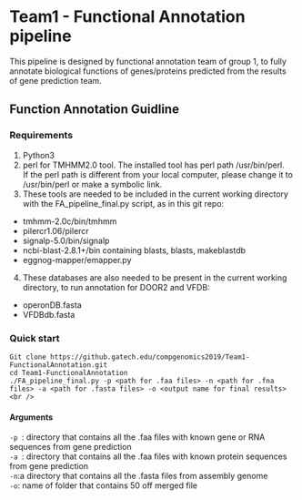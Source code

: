 # Team1 - Functional Annotation pipeline
This pipeline is designed by functional annotation team of group 1, to fully annotate biological functions of genes/proteins predicted from the results of gene prediction team. 
## Function Annotation Guidline
### Requirements
1. Python3
2. perl for TMHMM2.0 tool. The installed tool has perl path /usr/bin/perl. <br /> If the perl path is different from your local computer, please change it to /usr/bin/perl or make a symbolic link. 
3. These tools are needed to be included in the current working directory with the FA_pipeline_final.py script, as in this git repo:
 * tmhmm-2.0c/bin/tmhmm
 * pilercr1.06/pilercr
 * signalp-5.0/bin/signalp
 * ncbi-blast-2.8.1+/bin containing blasts, blasts, makeblastdb
 * eggnog-mapper/emapper.py
4. These databases are also needed to be present in the current working directory, to run annotation for DOOR2 and VFDB:
 * operonDB.fasta
 * VFDBdb.fasta

### Quick start
`Git clone https://github.gatech.edu/compgenomics2019/Team1-FunctionalAnnotation.git ` <br />
`cd Team1-FunctionalAnnotation` <br />
`./FA_pipeline_final.py -p <path for .faa files> -n <path for .fna files> -a <path for .fasta files> -o <output name for final results> <br />` <br />
#### Arguments
`-p `: directory that contains all the .faa files with known gene or RNA sequences from gene prediction <br />
`-a `: directory that contains all the .faa files with known protein sequences from gene prediction <br />
`-n`:a directory that contains all the .fasta files from assembly genome <br />
`-o`: name of folder that contains 50 off merged file 
